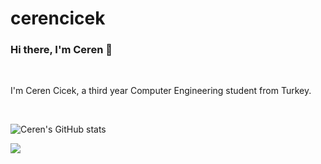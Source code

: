 # cerencicek


### Hi there, I'm Ceren 👋

<br />

I'm Ceren Cicek, a third year Computer Engineering student from Turkey.


<br />


![Ceren's GitHub stats](https://github-readme-stats.vercel.app/api?username=crncck&show_icons=true&theme=material-palenight)


<img align="center" src="https://github-readme-stats.anuraghazra1.vercel.app/api/top-langs/?username=crncck&layout=compact&theme=material-palenight" />

